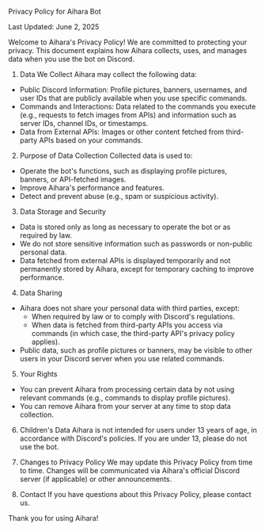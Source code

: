 Privacy Policy for Aihara Bot

Last Updated: June 2, 2025

Welcome to Aihara's Privacy Policy!
We are committed to protecting your privacy. This document explains how Aihara collects, uses, and manages data when you use the bot on Discord.

1. Data We Collect
Aihara may collect the following data:
- Public Discord Information: Profile pictures, banners, usernames, and user IDs that are publicly available when you use specific commands.
- Commands and Interactions: Data related to the commands you execute (e.g., requests to fetch images from APIs) and information such as server IDs, channel IDs, or timestamps.
- Data from External APIs: Images or other content fetched from third-party APIs based on your commands.

2. Purpose of Data Collection
Collected data is used to:
- Operate the bot's functions, such as displaying profile pictures, banners, or API-fetched images.
- Improve Aihara's performance and features.
- Detect and prevent abuse (e.g., spam or suspicious activity).

3. Data Storage and Security
- Data is stored only as long as necessary to operate the bot or as required by law.
- We do not store sensitive information such as passwords or non-public personal data.
- Data fetched from external APIs is displayed temporarily and not permanently stored by Aihara, except for temporary caching to improve performance.

4. Data Sharing
- Aihara does not share your personal data with third parties, except:
  - When required by law or to comply with Discord's regulations.
  - When data is fetched from third-party APIs you access via commands (in which case, the third-party API's privacy policy applies).
- Public data, such as profile pictures or banners, may be visible to other users in your Discord server when you use related commands.

5. Your Rights
- You can prevent Aihara from processing certain data by not using relevant commands (e.g., commands to display profile pictures).
- You can remove Aihara from your server at any time to stop data collection.

6. Children's Data
Aihara is not intended for users under 13 years of age, in accordance with Discord's policies. If you are under 13, please do not use the bot.

7. Changes to Privacy Policy
We may update this Privacy Policy from time to time. Changes will be communicated via Aihara's official Discord server (if applicable) or other announcements.

8. Contact
If you have questions about this Privacy Policy, please contact us.

Thank you for using Aihara!

